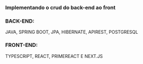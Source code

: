 ### Implementando o crud do back-end ao front

### BACK-END:

JAVA, SPRING BOOT, JPA, HIBERNATE, APIREST, POSTGRESQL


### FRONT-END:

TYPESCRIPT, REACT, PRIMEREACT E NEXT.JS